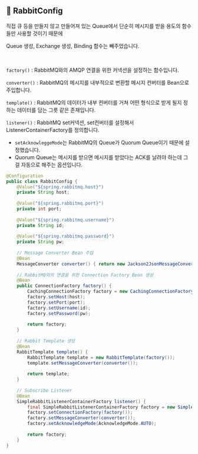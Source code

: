 ## 📘 **RabbitConfig**

직접 큐 등을 만들지 않고 만들어져 있는 Queue에서 단순히 메시지를 받을 용도의 함수들만 사용할 것이기 때문에

Queue 생성, Exchange 생성, Binding 함수는 빼주었습니다.

<br>

`factory()` : RabbitMQ와의 AMQP 연결을 위한 커넥션을 설정하는 함수입니다.

`converter()` : RabbitMQ의 메시지를 내부적으로 변환할 메시지 컨버터를 Bean으로 주입합니다.

`template()` : RabbitMQ의 데이터가 내부 컨버터를 거쳐 어떤 형식으로 받게 될지 정하는 데이터를 담는 그릇 같은 존재입니다.

`listener()` : RabbitMQ set커넥션, set컨버터를 설정해서 ListenerContainerFactory를 정의합니다.
- `setAcknowleggeMode`는 RabbitMQ의 Queue가 Quorum Queue이기 때문에 설정했습니다.
- Quorum Queue는 메시지를 받으면 메시지를 받았다는 ACK를 날려야 하는데 그걸 자동으로 해주는 옵션입니다.

```java  
@Configuration  
public class RabbitConfig {  
    @Value("${spring.rabbitmq.host}")  
    private String host;  
  
    @Value("${spring.rabbitmq.port}")  
    private int port;  
  
    @Value("${spring.rabbitmq.username}")  
    private String id;  
  
    @Value("${spring.rabbitmq.password}")  
    private String pw;  
  
    // Message Converter Bean 주입  
    @Bean  
    MessageConverter converter() { return new Jackson2JsonMessageConverter(); }  
  
    // RabbitMQ와의 연결을 위한 Connection Factory Bean 생성  
    @Bean  
    public ConnectionFactory factory() {  
        CachingConnectionFactory factory = new CachingConnectionFactory();  
        factory.setHost(host);  
        factory.setPort(port);  
        factory.setUsername(id);  
        factory.setPassword(pw);  
  
        return factory;  
    }  
  
    // Rabbit Template 생성  
    @Bean  
    RabbitTemplate template() {  
        RabbitTemplate template = new RabbitTemplate(factory());  
        template.setMessageConverter(converter());  
  
        return template;  
    }  
  
    // Subscribe Listener  
    @Bean  
    SimpleRabbitListenerContainerFactory listener() {  
        final SimpleRabbitListenerContainerFactory factory = new SimpleRabbitListenerContainerFactory();  
        factory.setConnectionFactory(factory());  
        factory.setMessageConverter(converter());  
        factory.setAcknowledgeMode(AcknowledgeMode.AUTO);  
  
        return factory;  
    }  
}
```  
